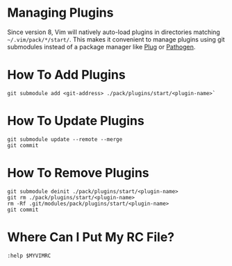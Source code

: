 
# Managing Plugins

Since version 8, Vim will natively auto-load plugins in directories matching `~/.vim/pack/*/start/`. This makes it convenient to manage plugins using git submodules instead of a package manager like [Plug](https://github.com/junegunn/vim-plug) or [Pathogen](https://github.com/tpope/vim-pathogen).


# How To Add Plugins

```
git submodule add <git-address> ./pack/plugins/start/<plugin-name>`
```


# How To Update Plugins

```
git submodule update --remote --merge
git commit
```

# How To Remove Plugins

```
git submodule deinit ./pack/plugins/start/<plugin-name>
git rm ./pack/plugins/start/<plugin-name>
rm -Rf .git/modules/pack/plugins/start/<plugin-name>
git commit
```


# Where Can I Put My RC File?

```
:help $MYVIMRC
```

